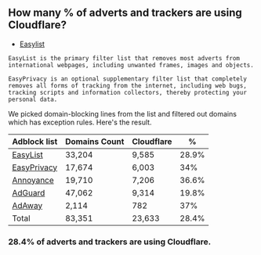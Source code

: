 ## How many % of adverts and trackers are using Cloudflare?


- [Easylist](https://web.archive.org/web/20210516110248/https://easylist.to/)
```
EasyList is the primary filter list that removes most adverts from international webpages, including unwanted frames, images and objects.

EasyPrivacy is an optional supplementary filter list that completely removes all forms of tracking from the internet, including web bugs, tracking scripts and information collectors, thereby protecting your personal data.
```


We picked domain-blocking lines from the list and filtered out domains which has exception rules.
Here's the result.


| Adblock list | Domains Count | Cloudflare | % |
| --- | --- | --- | --- |
| [EasyList](https://easylist.to/easylist/easylist.txt) | 33,204 | 9,585 | 28.9% |
| [EasyPrivacy](https://easylist.to/easylist/easyprivacy.txt) | 17,674 | 6,003 | 34% |
| [Annoyance](https://secure.fanboy.co.nz/fanboy-annoyance.txt) | 19,710 | 7,206 | 36.6% |
| [AdGuard](https://adguardteam.github.io/AdGuardSDNSFilter/Filters/filter.txt) | 47,062 | 9,314 | 19.8% |
| [AdAway](https://raw.githubusercontent.com/AdAway/adaway.github.io/master/hosts.txt) | 2,114 | 782 | 37% |
| Total | 83,351 | 23,633 | 28.4% |


### 28.4% of adverts and trackers are using Cloudflare.